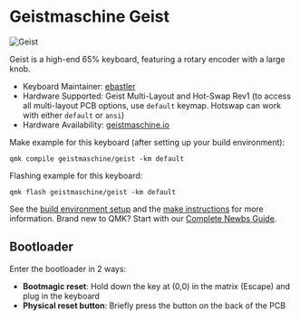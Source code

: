 # Geistmaschine Geist

![Geist](https://i.imgur.com/qpb6Rh9.png)

Geist is a high-end 65% keyboard, featuring a rotary encoder with a large knob.
* Keyboard Maintainer: [ebastler](https://github.com/ebastler)
* Hardware Supported: Geist Multi-Layout and Hot-Swap Rev1 (to access all multi-layout PCB options, use `default` keymap. Hotswap can work with either `default` or `ansi`)
* Hardware Availability: [geistmaschine.io](https://geistmaschine.io/)

Make example for this keyboard (after setting up your build environment):

    qmk compile geistmaschine/geist -km default

Flashing example for this keyboard:

    qmk flash geistmaschine/geist -km default

See the [build environment setup](https://docs.qmk.fm/#/getting_started_build_tools) and the [make instructions](https://docs.qmk.fm/#/getting_started_make_guide) for more information. Brand new to QMK? Start with our [Complete Newbs Guide](https://docs.qmk.fm/#/newbs).

## Bootloader

Enter the bootloader in 2 ways:

* **Bootmagic reset**: Hold down the key at (0,0) in the matrix (Escape) and plug in the keyboard
* **Physical reset button**: Briefly press the button on the back of the PCB
